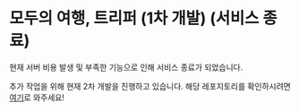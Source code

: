 # 모두의 여행, 트리퍼 (1차 개발) (서비스 종료)

현재 서버 비용 발생 및 부족한 기능으로 인해 서비스 종료가 되었습니다.

추가 작업을 위해 현재 2차 개발을 진행하고 있습니다. 해당 레포지토리를 확인하시려면 [여기](https://github.com/iamkanguk97/Tripper-Server)로 와주세요!

